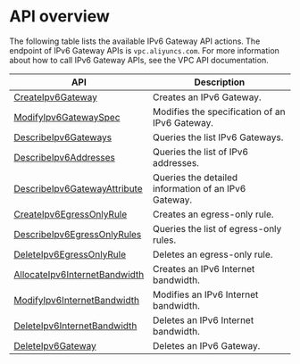 # API overview

The following table lists the available IPv6 Gateway API actions. The endpoint of IPv6 Gateway APIs is `vpc.aliyuncs.com`. For more information about how to call IPv6 Gateway APIs, see the VPC API documentation.

|API|Description|
|---|-----------|
|[CreateIpv6Gateway]()|Creates an IPv6 Gateway.|
|[ModifyIpv6GatewaySpec]()|Modifies the specification of an IPv6 Gateway.|
|[DescribeIpv6Gateways]()|Queries the list IPv6 Gateways.|
|[DescribeIpv6Addresses]()|Queries the list of IPv6 addresses.|
|[DescribeIpv6GatewayAttribute]()|Queries the detailed information of an IPv6 Gateway.|
|[CreateIpv6EgressOnlyRule]()|Creates an egress-only rule.|
|[DescribeIpv6EgressOnlyRules]()|Queries the list of egress-only rules.|
|[DeleteIpv6EgressOnlyRule]()|Deletes an egress-only rule.|
|[AllocateIpv6InternetBandwidth]()|Creates an IPv6 Internet bandwidth.|
|[ModifyIpv6InternetBandwidth]()|Modifies an IPv6 Internet bandwidth.|
|[DeleteIpv6InternetBandwidth]()|Deletes an IPv6 Internet bandwidth.|
|[DeleteIpv6Gateway]()|Deletes an IPv6 Gateway.|

